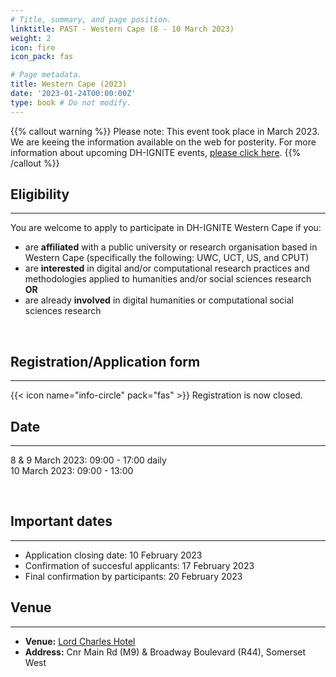 ```yaml
---
# Title, summary, and page position.
linktitle: PAST - Western Cape (8 - 10 March 2023)
weight: 2
icon: fire
icon_pack: fas

# Page metadata.
title: Western Cape (2023)
date: '2023-01-24T00:00:00Z'
type: book # Do not modify.
---
```


{{% callout warning %}}
Please note: This event took place in March 2023. We are keeing the information available on the web for posterity.
For more information about upcoming DH-IGNITE events, [please click here](../../../#event).
{{% /callout %}}

## Eligibility
---
You are welcome to apply to participate in DH-IGNITE Western Cape if you:
- are **affiliated** with a public university or research organisation based in Western Cape (specifically the following: UWC, UCT, US, and CPUT)
- are **interested** in digital and/or computational research practices and methodologies applied to humanities and/or social sciences research  **OR** 
- are already **involved** in digital humanities or computational social sciences research

<br>

## Registration/Application form
---

{{< icon name="info-circle" pack="fas" >}}
Registration is now closed.

## Date
---

8 & 9 March 2023: 09:00 - 17:00 daily <br>
10 March 2023: 09:00 - 13:00 

<br>

## Important dates
---

- Application closing date: 10 February 2023
- Confirmation of succesful applicants: 17 February 2023
- Final confirmation by participants: 20 February 2023


## Venue
---

- **Venue:**  [Lord Charles Hotel](https://lordcharleshotel.com/)
- **Address:** Cnr Main Rd (M9) & Broadway Boulevard (R44), Somerset West



